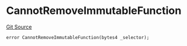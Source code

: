 # CannotRemoveImmutableFunction
[Git Source](https://github.com/thrackle-io/tron/blob/a0f5ead5c8fc9d4614336dc446184e42c1f4b0fa/src/client/token/handler/diamond/HandlerDiamondLib.sol)


```solidity
error CannotRemoveImmutableFunction(bytes4 _selector);
```

